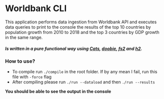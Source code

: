 # Worldbank CLI

This application performs data ingestion
from Worldbank API and executes data queries to
print to the console the results of the top 10 countries by
population growth from 2010 to 2018 and the top 3 countries by GDP growth in the same range.

##### Is written in a pure functional way using [Cats](https://typelevel.org/cats-effect/), [doobie](https://tpolecat.github.io/doobie/), [fs2](https://fs2.io/#/) and [h2](https://www.h2database.com/html/main.html).

### How to use?

- To compile run ```./compile``` in the root folder. If by any mean I fail, run this file with ```-force``` flag
- After compiling please run ```./run --dataload``` and then ```./run --results```

**You should be able to see the output in the console**
